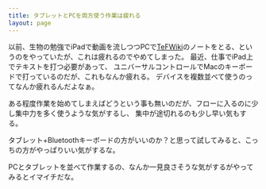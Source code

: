 ```yaml
---
title: タブレットとPCを両方使う作業は疲れる
layout: page
---
```

以前、生物の勉強でiPadで動画を流しつつPCで[TeFWiki](https://karino2.github.io/RandomThoughts/TeFWiki)のノートをとる、というのをやっていたが、これは疲れるのでやめてしまった。
最近、仕事でiPad上でテキストを打つ必要があって、
ユニバーサルコントロールでMacのキーボードで打っているのだが、これもなんか疲れる。
デバイスを複数並べて使うのってなんか疲れるんだよなぁ。

ある程度作業を始めてしまえばどうという事も無いのだが、フローに入るのに少し集中力を多く使うような気がするし、
集中が途切れるのも少し早い気もする。

タブレット+Bluetoothキーボードの方がいいのか？と思って試してみると、こっちの方がやっぱりいい気がするな。

PCとタブレットを並べて作業するの、なんか一見良さそうな気がするがやってみるとイマイチだな。